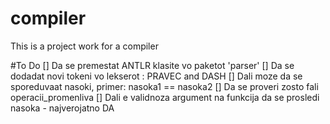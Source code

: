 # compiler
This is a project work for a compiler

#To Do
[] Da se premestat ANTLR klasite vo paketot 'parser'
[] Da se dodadat novi tokeni vo lekserot : PRAVEC and DASH
[] Dali moze da se sporeduvaat nasoki, primer: nasoka1 == nasoka2
[] Da se proveri zosto fali operacii_promenliva
[] Dali e validnoza argument na funkcija da se prosledi nasoka - najverojatno DA
